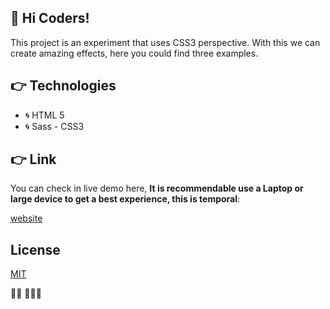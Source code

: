 ## 🙌 Hi Coders!

This project is an experiment that uses CSS3 perspective. With this we can create amazing effects, here you could find three examples.

## 👉 Technologies

- 🌀 HTML 5
- 🌀 Sass - CSS3

## 👉 Link

You can check in live demo here,
**It is recommendable use a Laptop or large device to get a best experience, this is temporal**:


[website](https://carlosleoncode.github.io/perspetive_fx/)

## License
[MIT](https://choosealicense.com/licenses/mit/)

👨‍💻 🎼🎼🎼
